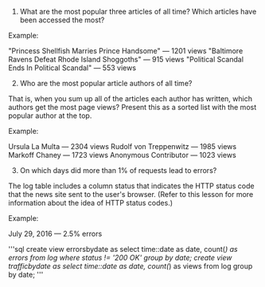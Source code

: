 1. What are the most popular three articles of all time? Which articles have been accessed the most? 

Example:

"Princess Shellfish Marries Prince Handsome" — 1201 views
"Baltimore Ravens Defeat Rhode Island Shoggoths" — 915 views
"Political Scandal Ends In Political Scandal" — 553 views


2. Who are the most popular article authors of all time?

That is, when you sum up all of the articles each author has written, which authors get the most page views? Present this as a sorted list with the most popular author at the top.

Example:

Ursula La Multa — 2304 views
Rudolf von Treppenwitz — 1985 views
Markoff Chaney — 1723 views
Anonymous Contributor — 1023 views


3. On which days did more than 1% of requests lead to errors?


The log table includes a column status that indicates the HTTP status code that the news site sent to the user's browser. (Refer to this lesson for more information about the idea of HTTP status codes.)

Example:

July 29, 2016 — 2.5% errors

'''sql
create view errorsbydate as select time::date as date, count(*) as errors from log where status != '200 OK' group by date;
create view trafficbydate as select time::date as date, count(*) as
views from log group by date;
'''

